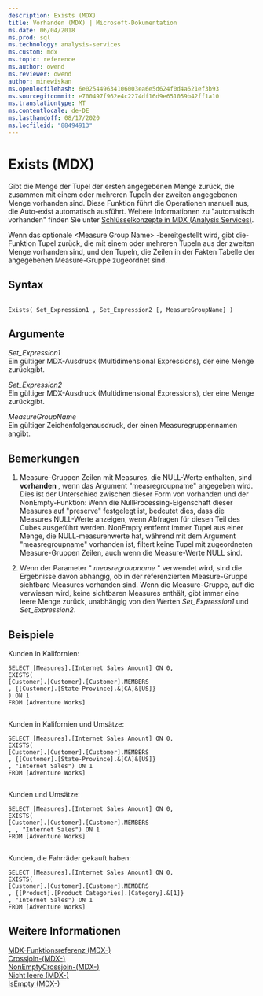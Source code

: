 ```yaml
---
description: Exists (MDX)
title: Vorhanden (MDX) | Microsoft-Dokumentation
ms.date: 06/04/2018
ms.prod: sql
ms.technology: analysis-services
ms.custom: mdx
ms.topic: reference
ms.author: owend
ms.reviewer: owend
author: minewiskan
ms.openlocfilehash: 6e025449634106003ea6e5d624f0d4a621ef3b93
ms.sourcegitcommit: e700497f962e4c2274df16d9e651059b42ff1a10
ms.translationtype: MT
ms.contentlocale: de-DE
ms.lasthandoff: 08/17/2020
ms.locfileid: "88494913"
---
```

# <a name="exists-mdx"></a>Exists (MDX)


  Gibt die Menge der Tupel der ersten angegebenen Menge zurück, die zusammen mit einem oder mehreren Tupeln der zweiten angegebenen Menge vorhanden sind. Diese Funktion führt die Operationen manuell aus, die Auto-exist automatisch ausführt. Weitere Informationen zu "automatisch vorhanden" finden Sie unter [Schlüsselkonzepte in MDX &#40;Analysis Services&#41;](https://docs.microsoft.com/analysis-services/multidimensional-models/mdx/key-concepts-in-mdx-analysis-services).  
  
 Wenn das optionale \<Measure Group Name> -bereitgestellt wird, gibt die-Funktion Tupel zurück, die mit einem oder mehreren Tupeln aus der zweiten Menge vorhanden sind, und den Tupeln, die Zeilen in der Fakten Tabelle der angegebenen Measure-Gruppe zugeordnet sind.  
  
## <a name="syntax"></a>Syntax  
  
```  
  
Exists( Set_Expression1 , Set_Expression2 [, MeasureGroupName] )  
```  
  
## <a name="arguments"></a>Argumente  
 *Set_Expression1*  
 Ein gültiger MDX-Ausdruck (Multidimensional Expressions), der eine Menge zurückgibt.  
  
 *Set_Expression2*  
 Ein gültiger MDX-Ausdruck (Multidimensional Expressions), der eine Menge zurückgibt.  
  
 *MeasureGroupName*  
 Ein gültiger Zeichenfolgenausdruck, der einen Measuregruppennamen angibt.  
  
## <a name="remarks"></a>Bemerkungen  
  
1.  Measure-Gruppen Zeilen mit Measures, die NULL-Werte enthalten, sind **vorhanden** , wenn das Argument "measregroupname" angegeben wird. Dies ist der Unterschied zwischen dieser Form von vorhanden und der NonEmpty-Funktion: Wenn die NullProcessing-Eigenschaft dieser Measures auf "preserve" festgelegt ist, bedeutet dies, dass die Measures NULL-Werte anzeigen, wenn Abfragen für diesen Teil des Cubes ausgeführt werden. NonEmpty entfernt immer Tupel aus einer Menge, die NULL-measurenwerte hat, während mit dem Argument "measregroupname" vorhanden ist, filtert keine Tupel mit zugeordneten Measure-Gruppen Zeilen, auch wenn die Measure-Werte NULL sind.  
  
2.  Wenn der Parameter " *measregroupname* " verwendet wird, sind die Ergebnisse davon abhängig, ob in der referenzierten Measure-Gruppe sichtbare Measures vorhanden sind. Wenn die Measure-Gruppe, auf die verwiesen wird, keine sichtbaren Measures enthält, gibt immer eine leere Menge zurück, unabhängig von den Werten *Set_Expression1* und *Set_Expression2*.  
  
## <a name="examples"></a>Beispiele  
 Kunden in Kalifornien:  
  
```  
SELECT [Measures].[Internet Sales Amount] ON 0,  
EXISTS(  
[Customer].[Customer].[Customer].MEMBERS  
, {[Customer].[State-Province].&[CA]&[US]}  
) ON 1   
FROM [Adventure Works]  
  
```  
  
 Kunden in Kalifornien und Umsätze:  
  
```  
SELECT [Measures].[Internet Sales Amount] ON 0,  
EXISTS(  
[Customer].[Customer].[Customer].MEMBERS  
, {[Customer].[State-Province].&[CA]&[US]}  
, "Internet Sales") ON 1   
FROM [Adventure Works]  
  
```  
  
 Kunden und Umsätze:  
  
```  
SELECT [Measures].[Internet Sales Amount] ON 0,  
EXISTS(  
[Customer].[Customer].[Customer].MEMBERS  
, , "Internet Sales") ON 1   
FROM [Adventure Works]  
  
```  
  
 Kunden, die Fahrräder gekauft haben:  
  
```  
SELECT [Measures].[Internet Sales Amount] ON 0,  
EXISTS(  
[Customer].[Customer].[Customer].MEMBERS  
, {[Product].[Product Categories].[Category].&[1]}  
, "Internet Sales") ON 1   
FROM [Adventure Works]  
```  
  
## <a name="see-also"></a>Weitere Informationen  
 [MDX-Funktionsreferenz &#40;MDX-&#41;](../mdx/mdx-function-reference-mdx.md)   
 [Crossjoin-&#40;MDX-&#41;](../mdx/crossjoin-mdx.md)   
 [NonEmptyCrossjoin-&#40;MDX-&#41;](../mdx/nonemptycrossjoin-mdx.md)   
 [Nicht leere &#40;MDX-&#41;](../mdx/nonempty-mdx.md)   
 [IsEmpty &#40;MDX-&#41;](../mdx/isempty-mdx.md)  
  
  
